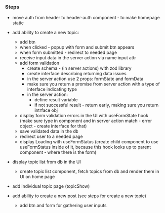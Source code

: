 ### Steps

-   move auth from header to header-auth component - to make homepage static

-   add ability to create a new topic:

    -   add btn
    -   when clicked - popup with form and submit btn appears
    -   when form submitted - redirect to needed page
    -   receive input data in the server action via name input attr
    -   add form validation
        -   create schema - (in server actions) with zod library
        -   create interface describing returning data issues
        -   in the server action use 2 props: formState and formData
        -   make sure you return a promise from server action with a type of interface indicating type
        -   in the server action:
            -   define result variable
            -   if not successful result - return early, making sure you return intrface obj
    -   display form validation errors in the UI with useFormState hook (make sure type in component and in server action match - error object - create interface for that)
    -   save validated data in the db
    -   redirect user to a needed page
    -   display Loading with useFormStatus (create child component to use useFormStatus inside of it, because this hook looks up to parent component - where there is the form)

-   display topic list from db in the UI

    -   create topic list component, fetch topics from db and render them in UI on home page

-   add individual topic page (topicShow)
-   add ability to create a new post (see steps for create a new topic)
    -   add btn and form for gathering user inputs
